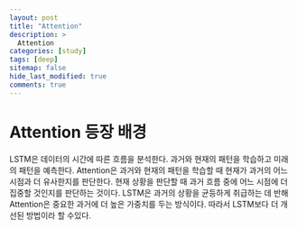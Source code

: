 ```yaml
---
layout: post
title: "Attention"
description: >
  Attention
categories: [study]
tags: [deep]
sitemap: false
hide_last_modified: true
comments: true
---
```

# Attention 등장 배경

LSTM은 데이터의 시간에 따른 흐름을 분석한다. 과거와 현재의 패턴을 학습하고 미래의 패턴을 예측한다. Attention은 과거와 현재의 패턴을 학습할 때 현재가 과거의 어느 시점과 더 유사한지를 판단한다.
현재 상황을 판단할 때 과거 흐름 중에 어느 시점에 더 집중할 것인지를 판단하는 것이다.
LSTM은 과거의 상황을 균등하게 취급하는 데 반해 Attention은 중요한 과거에 더 높은 가중치를 두는 방식이다. 따라서 LSTM보다 더 개선된 방법이라 할 수있다. 

